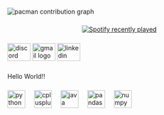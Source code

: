 <br clear="both">

<picture>
  <source media="(prefers-color-scheme: dark)" srcset="https://raw.githubusercontent.com/abhay2027/abhay2027/output/pacman-contribution-graph-dark.svg">
  <source media="(prefers-color-scheme: light)" srcset="https://raw.githubusercontent.com/abhay2027/abhay2027/output/pacman-contribution-graph.svg">
  <img alt="pacman contribution graph" src="https://raw.githubusercontent.com/abhay2027/abhay2027/output/pacman-contribution-graph.svg">
</picture>

###

<div align="center">
  <a href="https://open.spotify.com/user/https://open.spotify.com/user/we578pftl32rrzgb6y2j0ko4p">
    <img src="https://spotify-recently-played-readme.vercel.app/api?user=https://open.spotify.com/user/we578pftl32rrzgb6y2j0ko4p&count=5" alt="Spotify recently played"  />
  </a>
</div>

###

<div align="left">
  <img src="https://raw.githubusercontent.com/maurodesouza/profile-readme-generator/master/src/assets/icons/social/discord/default.svg" width="52" height="40" alt="discord logo"  />
  <img src="https://raw.githubusercontent.com/maurodesouza/profile-readme-generator/master/src/assets/icons/social/gmail/default.svg" width="52" height="40" alt="gmail logo"  />
  <img src="https://raw.githubusercontent.com/maurodesouza/profile-readme-generator/master/src/assets/icons/social/linkedin/default.svg" width="52" height="40" alt="linkedin logo"  />
</div>

###

<p align="left">Hello World!!</p>

###

<div align="left">
  <img src="https://cdn.jsdelivr.net/gh/devicons/devicon/icons/python/python-original.svg" height="40" alt="python logo"  />
  <img width="12" />
  <img src="https://cdn.jsdelivr.net/gh/devicons/devicon/icons/cplusplus/cplusplus-original.svg" height="40" alt="cplusplus logo"  />
  <img width="12" />
  <img src="https://cdn.jsdelivr.net/gh/devicons/devicon/icons/java/java-original.svg" height="40" alt="java logo"  />
  <img width="12" />
  <img src="https://cdn.jsdelivr.net/gh/devicons/devicon/icons/pandas/pandas-original.svg" height="40" alt="pandas logo"  />
  <img width="12" />
  <img src="https://cdn.jsdelivr.net/gh/devicons/devicon/icons/numpy/numpy-original.svg" height="40" alt="numpy logo"  />
</div>

###

